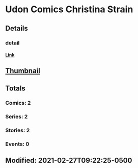 # Udon Comics Christina Strain 
## Details
### detail
#### [Link](http://marvel.com/comics/creators/13827/udon_comics_christina_strain?utm_campaign=apiRef&utm_source=225578a89fc76f3d20fbffda5d17a88d)
## [Thumbnail](http://i.annihil.us/u/prod/marvel/i/mg/b/40/image_not_available.jpg)
## Totals
### Comics: 2
### Series: 2
### Stories: 2
### Events: 0
## Modified: 2021-02-27T09:22:25-0500